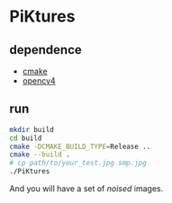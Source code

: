 # PiKtures
## dependence
- [cmake](https://cmake.org/)
- [opencv4](https://opencv.org/)
## run
```bash
mkdir build
cd build
cmake -DCMAKE_BUILD_TYPE=Release ..
cmake --build .
# cp path/to/your_test.jpg smp.jpg
./PiKtures
```
And you will have a set of *noised* images.
